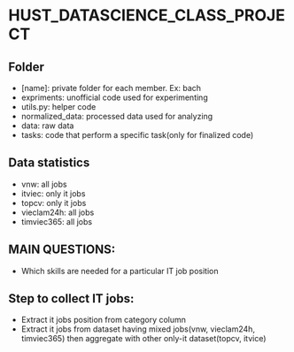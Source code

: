 # HUST_DATASCIENCE_CLASS_PROJECT
## Folder
- [name]: private folder for each member. Ex: bach
- expriments: unofficial code used for experimenting
- utils.py: helper code
- normalized_data: processed data used for analyzing
- data: raw data
- tasks: code that perform a specific task(only for finalized code)

## Data statistics
- vnw: all jobs
- itviec: only it jobs
- topcv: only it jobs
- vieclam24h: all jobs
- timviec365: all jobs

## MAIN QUESTIONS:
- Which skills are needed for a particular IT job position


## Step to collect IT jobs:

- Extract it jobs position from category column
- Extract it jobs from dataset having mixed jobs(vnw, vieclam24h, timviec365) then aggregate with other only-it dataset(topcv, itvice)

